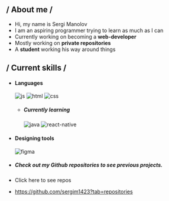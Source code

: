 <h2> / About me /</h2>

-  Hi, my name is Sergi Manolov
-  I am an aspiring programmer trying to learn as much as I can  
-  Currently working on becoming a **web-developer**
-  Mostly working on **private repositories**
-  A **student** working his way around things
  
<h2> / Current skills / </h2>
  
- <h4> Languages </h4>
  <img src = "https://img.shields.io/badge/JavaScript-323330?style=for-the-badge&logo=javascript&logoColor=F7DF1E" alt = "js" />
  <img src = "https://img.shields.io/badge/HTML5-E34F26?style=for-the-badge&logo=html5&logoColor=white" alt = "html" />
  <img src = "https://img.shields.io/badge/CSS3-1572B6?style=for-the-badge&logo=css3&logoColor=white" alt = "css" />
  
  - <h5> Currently learning </h5>
    <img src = "https://img.shields.io/badge/java-%23ED8B00.svg?style=for-the-badge&logo=java&logoColor=white" alt = "java" />
    <img src = "https://img.shields.io/badge/react_native-%2320232a.svg?style=for-the-badge&logo=react&logoColor=%2361DAFB" alt = "react-native" />

  
- <h4> Designing tools </h4>
  <img src = "https://img.shields.io/badge/figma-%23F24E1E.svg?style=for-the-badge&logo=figma&logoColor=white" alt = "figma" />
  
- <h5> Check out my Github repositories to see previous projects. </h5>
- <p>Click here to see repos </p>
- https://github.com/sergim1423?tab=repositories
  
  
  </br></br>
  
  </div>

